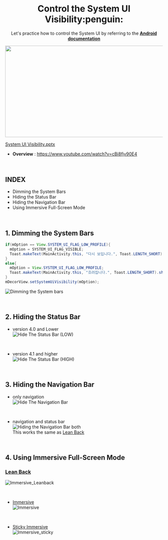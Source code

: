 <h1 align="center">Control the System UI Visibility:penguin:</h1>

<p align="center">Let's practice how to control the System UI by referring to the 
  <b><a href="https://developer.android.com/training/system-ui" target="_blank">Android documentation</a></b></p>

<img src="https://user-images.githubusercontent.com/25583321/72859909-ad9cf980-3d08-11ea-9e4b-789d1dc164d2.PNG" align ="center" width="520px" height="292.5px" href="https://github.com/ggujangi/ggu.system.ui/files/4094927/System.UI.Visibility.ppt.pptx"/>
<br/>

[System UI Visibility.pptx](https://github.com/ggujangi/ggu.system.ui/files/4094927/System.UI.Visibility.ppt.pptx)

 

- **Overview** : https://www.youtube.com/watch?v=cBi8fjv90E4 

<br/>

INDEX
-----
- Dimming the System Bars
- Hiding the Status Bar
- Hiding the Navigation Bar
- Using Immersive Full-Screen Mode

<br/>

## 1. Dimming the System Bars
```Java
if(mOption == View.SYSTEM_UI_FLAG_LOW_PROFILE){
  mOption = SYSTEM_UI_FLAG_VISIBLE;
  Toast.makeText(MainActivity.this, "다시 보입니다.", Toast.LENGTH_SHORT).show();
}
else{
  mOption = View.SYSTEM_UI_FLAG_LOW_PROFILE;
  Toast.makeText(MainActivity.this, "흐려집니다.", Toast.LENGTH_SHORT).show();
}
mDecorView.setSystemUiVisibility(mOption);
```

![Dimming the System bars](https://user-images.githubusercontent.com/25583321/72768168-d2766b80-3c39-11ea-8a34-9b35e3a3938f.gif)

<br/>

## 2. Hiding the Status Bar
- version 4.0 and Lower<br/>
![Hide The Status Bar (LOW)](https://user-images.githubusercontent.com/25583321/72768422-c63ede00-3c3a-11ea-9346-7cc2b7422556.gif)

<br/>

- version 4.1 and higher<br/>
![Hide The Status Bar (HIGH)](https://user-images.githubusercontent.com/25583321/72768445-d5259080-3c3a-11ea-95ca-a70c3f4d409c.gif)

<br/>

## 3. Hiding the Navigation Bar
- only navigation<br/>
![Hide The Navigation Bar](https://user-images.githubusercontent.com/25583321/72768382-95f73f80-3c3a-11ea-96ad-a9a4598c7426.gif)

<br/>

- navigation and status bar<br/>
![Hiding the Navigation Bar both](https://user-images.githubusercontent.com/25583321/72768388-9ee81100-3c3a-11ea-849e-0b7929a68ba9.gif)<br/>
This works the same as [Lean Back](https://developer.android.com/training/system-ui/immersive.html#leanback)

<br/>

## 4. Using Immersive Full-Screen Mode
### [Lean Back](https://developer.android.com/training/system-ui/immersive.html#leanback) <br/>
![Immersive_Leanback](https://user-images.githubusercontent.com/25583321/72768522-000fe480-3c3b-11ea-9887-0f8c2490e59f.gif)

<br/>

- [Immersive](https://developer.android.com/training/system-ui/immersive.html#immersive) <br/>
![Immersive](https://user-images.githubusercontent.com/25583321/72768503-f2f2f580-3c3a-11ea-9b35-de79a33541cd.gif)

<br/>

- [Sticky Immersive](https://developer.android.com/training/system-ui/immersive.html#sticky-immersive) <br/>
![Immersive_sticky](https://user-images.githubusercontent.com/25583321/72768530-0736f280-3c3b-11ea-9cef-45a2e6906915.gif)
